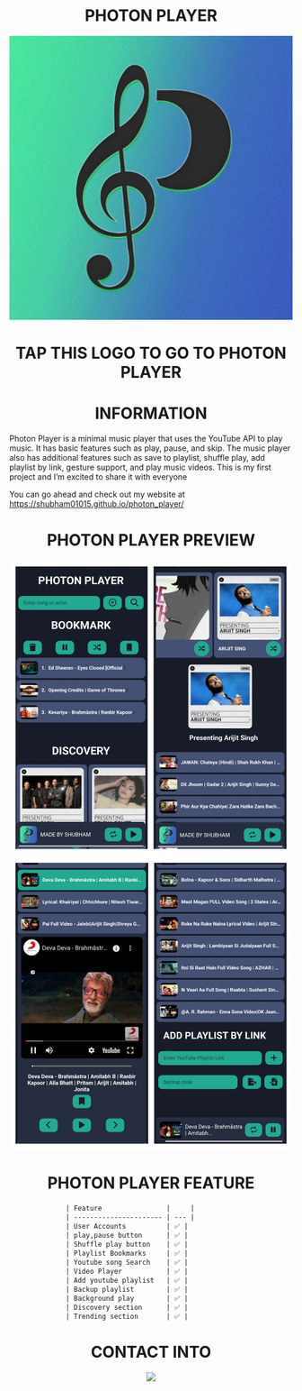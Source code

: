
<h1 align="center">
   PHOTON PLAYER 
</h1>

<p  height="150" align="center">
  <a href="https://shubham01015.github.io/photon_player/">
    <img src="image/songicon.jpg">
  </a>
</p>

<h1 align="center">
TAP THIS LOGO TO GO TO PHOTON PLAYER
</h1>

<h1 align="center">
   INFORMATION
</h1>
Photon Player is a minimal music player that uses the YouTube API to play music. It has basic features such as play, pause, and skip. The music player also has additional features such as save to playlist, shuffle play, add playlist by link, gesture support, and play music videos. This is my first project and I’m excited to share it with everyone 

You can go ahead and check out my website at https://shubham01015.github.io/photon_player/

<h1 align="center">
   PHOTON PLAYER PREVIEW
</h1>
<p align="center">
  <a href="https://shubham01015.github.io/photon_player/">
    <img src="image/preview4.jpg">
  </a>
<a href="https://shubham01015.github.io/photon_player/">
    <img src="image/preview5.jpg">
  </a>
</p>

<h1 align="center">
   PHOTON PLAYER FEATURE
</h1>

                  | Feature                |     |
                  | ---------------------- | --- |
                  | User Accounts          | ✅ |
                  | play,pause button      | ✅ |
                  | Shuffle play button    | ✅ |
                  | Playlist Bookmarks     | ✅ |
                  | Youtube song Search    | ✅ |
                  | Video Player           | ✅ |
                  | Add youtube playlist   | ✅ |
                  | Backup playlist        | ✅ |
                  | Background play        | ✅ |
                  | Discovery section      | ✅ |
                  | Trending section       | ✅ |



<h1 align="center">
  CONTACT INTO
</h1>

<p height="30" align="center">
  <a href="https://t.me/photon8617">
    <img src="image/50674.ico">
  </a>
</p>
